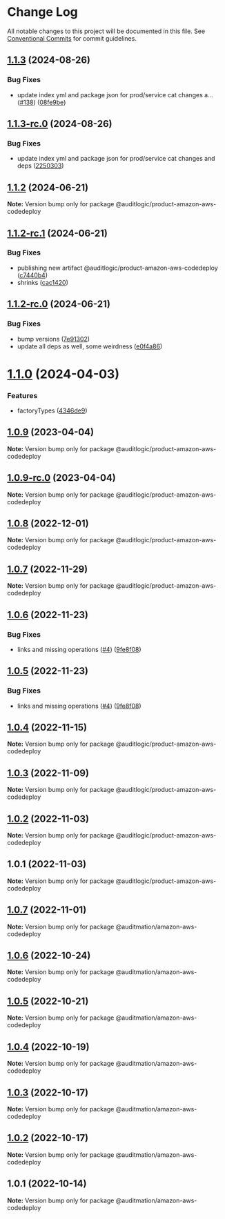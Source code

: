 # Change Log

All notable changes to this project will be documented in this file.
See [Conventional Commits](https://conventionalcommits.org) for commit guidelines.

## [1.1.3](https://github.com/auditlogic/product/compare/@auditlogic/product-amazon-aws-codedeploy@1.1.2...@auditlogic/product-amazon-aws-codedeploy@1.1.3) (2024-08-26)


### Bug Fixes

* update index yml and package json for prod/service cat changes a… ([#138](https://github.com/auditlogic/product/issues/138)) ([08fe9be](https://github.com/auditlogic/product/commit/08fe9beb1c8457462a19bc69caa02e6212d97e1a))





## [1.1.3-rc.0](https://github.com/auditlogic/product/compare/@auditlogic/product-amazon-aws-codedeploy@1.1.2...@auditlogic/product-amazon-aws-codedeploy@1.1.3-rc.0) (2024-08-26)


### Bug Fixes

* update index yml and package json for prod/service cat changes and deps ([2250303](https://github.com/auditlogic/product/commit/225030363a363608240135b7ebed386b28f01e4b))





## [1.1.2](https://github.com/auditlogic/product/compare/@auditlogic/product-amazon-aws-codedeploy@1.1.2-rc.1...@auditlogic/product-amazon-aws-codedeploy@1.1.2) (2024-06-21)

**Note:** Version bump only for package @auditlogic/product-amazon-aws-codedeploy





## [1.1.2-rc.1](https://github.com/auditlogic/product/compare/@auditlogic/product-amazon-aws-codedeploy@1.1.2-rc.0...@auditlogic/product-amazon-aws-codedeploy@1.1.2-rc.1) (2024-06-21)


### Bug Fixes

* publishing new artifact @auditlogic/product-amazon-aws-codedeploy ([c7440b4](https://github.com/auditlogic/product/commit/c7440b4898bbb553cd384805a67cccfcce329ddb))
* shrinks ([cac1420](https://github.com/auditlogic/product/commit/cac14200fefcd8183ab69fe89a47bd3f70f563e9))





## [1.1.2-rc.0](https://github.com/auditlogic/product/compare/@auditlogic/product-amazon-aws-codedeploy@1.1.0...@auditlogic/product-amazon-aws-codedeploy@1.1.2-rc.0) (2024-06-21)


### Bug Fixes

* bump versions ([7e91302](https://github.com/auditlogic/product/commit/7e913023b8b312150ed7762c32fbbe616be71de5))
* update all deps as well, some weirdness ([e0f4a86](https://github.com/auditlogic/product/commit/e0f4a864714e2d3de6bbf3da014d5312fe53be2f))





# [1.1.0](https://github.com/auditlogic/product/compare/@auditlogic/product-amazon-aws-codedeploy@1.0.9...@auditlogic/product-amazon-aws-codedeploy@1.1.0) (2024-04-03)


### Features

* factoryTypes ([4346de9](https://github.com/auditlogic/product/commit/4346de92693aee892fccf725338ffc7b80ab182b))





## [1.0.9](https://github.com/auditlogic/product/compare/@auditlogic/product-amazon-aws-codedeploy@1.0.8...@auditlogic/product-amazon-aws-codedeploy@1.0.9) (2023-04-04)

**Note:** Version bump only for package @auditlogic/product-amazon-aws-codedeploy





## [1.0.9-rc.0](https://github.com/auditlogic/product/compare/@auditlogic/product-amazon-aws-codedeploy@1.0.8...@auditlogic/product-amazon-aws-codedeploy@1.0.9-rc.0) (2023-04-04)

**Note:** Version bump only for package @auditlogic/product-amazon-aws-codedeploy





## [1.0.8](https://github.com/auditlogic/product/compare/@auditlogic/product-amazon-aws-codedeploy@1.0.7...@auditlogic/product-amazon-aws-codedeploy@1.0.8) (2022-12-01)

**Note:** Version bump only for package @auditlogic/product-amazon-aws-codedeploy





## [1.0.7](https://github.com/auditlogic/product/compare/@auditlogic/product-amazon-aws-codedeploy@1.0.6...@auditlogic/product-amazon-aws-codedeploy@1.0.7) (2022-11-29)

**Note:** Version bump only for package @auditlogic/product-amazon-aws-codedeploy





## [1.0.6](https://github.com/auditlogic/product/compare/@auditlogic/product-amazon-aws-codedeploy@1.0.4...@auditlogic/product-amazon-aws-codedeploy@1.0.6) (2022-11-23)


### Bug Fixes

* links and missing operations ([#4](https://github.com/auditlogic/product/issues/4)) ([9fe8f08](https://github.com/auditlogic/product/commit/9fe8f08fe7c57fdb79f991ac35bd6ac2e7dcad38))





## [1.0.5](https://github.com/auditlogic/product/compare/@auditlogic/product-amazon-aws-codedeploy@1.0.4...@auditlogic/product-amazon-aws-codedeploy@1.0.5) (2022-11-23)


### Bug Fixes

* links and missing operations ([#4](https://github.com/auditlogic/product/issues/4)) ([9fe8f08](https://github.com/auditlogic/product/commit/9fe8f08fe7c57fdb79f991ac35bd6ac2e7dcad38))





## [1.0.4](https://github.com/auditlogic/product/compare/@auditlogic/product-amazon-aws-codedeploy@1.0.3...@auditlogic/product-amazon-aws-codedeploy@1.0.4) (2022-11-15)

**Note:** Version bump only for package @auditlogic/product-amazon-aws-codedeploy





## [1.0.3](https://github.com/auditlogic/product/compare/@auditlogic/product-amazon-aws-codedeploy@1.0.2...@auditlogic/product-amazon-aws-codedeploy@1.0.3) (2022-11-09)

**Note:** Version bump only for package @auditlogic/product-amazon-aws-codedeploy





## [1.0.2](https://github.com/auditlogic/product/compare/@auditlogic/product-amazon-aws-codedeploy@1.0.1...@auditlogic/product-amazon-aws-codedeploy@1.0.2) (2022-11-03)

**Note:** Version bump only for package @auditlogic/product-amazon-aws-codedeploy





## 1.0.1 (2022-11-03)

**Note:** Version bump only for package @auditlogic/product-amazon-aws-codedeploy





## [1.0.7](https://github.com/auditmation/store-content/compare/@auditmation/amazon-aws-codedeploy@1.0.6...@auditmation/amazon-aws-codedeploy@1.0.7) (2022-11-01)

**Note:** Version bump only for package @auditmation/amazon-aws-codedeploy





## [1.0.6](https://github.com/auditmation/store-content/compare/@auditmation/amazon-aws-codedeploy@1.0.5...@auditmation/amazon-aws-codedeploy@1.0.6) (2022-10-24)

**Note:** Version bump only for package @auditmation/amazon-aws-codedeploy





## [1.0.5](https://github.com/auditmation/store-content/compare/@auditmation/amazon-aws-codedeploy@1.0.4...@auditmation/amazon-aws-codedeploy@1.0.5) (2022-10-21)

**Note:** Version bump only for package @auditmation/amazon-aws-codedeploy





## [1.0.4](https://github.com/auditmation/store-content/compare/@auditmation/amazon-aws-codedeploy@1.0.3...@auditmation/amazon-aws-codedeploy@1.0.4) (2022-10-19)

**Note:** Version bump only for package @auditmation/amazon-aws-codedeploy





## [1.0.3](https://github.com/auditmation/store-content/compare/@auditmation/amazon-aws-codedeploy@1.0.2...@auditmation/amazon-aws-codedeploy@1.0.3) (2022-10-17)

**Note:** Version bump only for package @auditmation/amazon-aws-codedeploy





## [1.0.2](https://github.com/auditmation/store-content/compare/@auditmation/amazon-aws-codedeploy@1.0.1...@auditmation/amazon-aws-codedeploy@1.0.2) (2022-10-17)

**Note:** Version bump only for package @auditmation/amazon-aws-codedeploy





## 1.0.1 (2022-10-14)

**Note:** Version bump only for package @auditmation/amazon-aws-codedeploy
